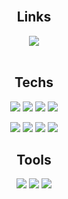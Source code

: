 <div align="center">

</div>

<br>
<h2 align="center">Links</h2>
<div align="center">
  <a href="https://www.linkedin.com/in/caiquedebrito">
    <img src="https://img.shields.io/badge/LinkedIn-0077B5?style=flat-square&logo=linkedin&logoColor=white"/>
  </a>
</div>

<br>

<!-- <div align="center">
  <img src="https://user-images.githubusercontent.com/88737351/173234330-714d4e68-f8bf-471a-a7dc-921b3dc56e7d.gif"/>
</div>
 -->

<h2 align="center">Techs</h2>

<p align="center">
  <img src="https://img.shields.io/badge/css3-%231572B6.svg?style=flat-square&logo=css3&logoColor=blue&color=black"/>
  <img src="https://img.shields.io/badge/bootstrap-%23563D7C.svg?style=flat-square&logo=bootstrap&logoColor=purple&color=black"/>
  <img src="https://img.shields.io/badge/html5-%23E34F26.svg?style=flat-square&logo=html5&logoColor=orange&color=black"/>
  <img src="https://img.shields.io/badge/react-%2320232a.svg?style=flat-square&logo=react&logoColor=%2361DAFB&color=black"/>
  
</p>
<p align="center">
  <img src="https://img.shields.io/badge/javascript-%23323330.svg?style=flat-squaret&logo=javascript&logoColor=yellow&color=black"/>
  <img src="https://img.shields.io/badge/SASS-hotpink.svg?style=flat-square&logo=SASS&logoColor=pink&color=black"/>
  <img src="https://img.shields.io/badge/typescript-%23007ACC.svg?style=flat-square&logo=typescript&logoColor=blue&color=black"/>
  <img src="https://img.shields.io/badge/GIT-E44C30?style=flat-square&logo=git&logoColor=red&color=black"/>
</p>

<h2 align="center">Tools</h2>
<p align="center">
  <img src="https://img.shields.io/badge/GitHub-100000?style=flat-square&logo=github&logoColor=white&color=black"/>
  <img src="https://img.shields.io/badge/Visual_Studio_Code-0078D4?style=flat-square&logo=visual%20studio%20code&logoColor=blue&color=black"/>
  <img src="https://img.shields.io/badge/Figma-F24E1E?style=flat-square&logo=figma&logoColor=red&color=black"/>




